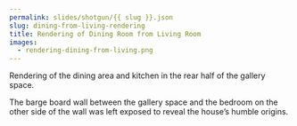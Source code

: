 ```yaml
---
permalink: slides/shotgun/{{ slug }}.json
slug: dining-from-living-rendering
title: Rendering of Dining Room from Living Room
images:
  - rendering-dining-from-living.png
---
```

Rendering of the dining area and kitchen in the rear half of the gallery space.

The barge board wall between the gallery space and the bedroom on the other side of the wall was left exposed to reveal the house’s humble origins.